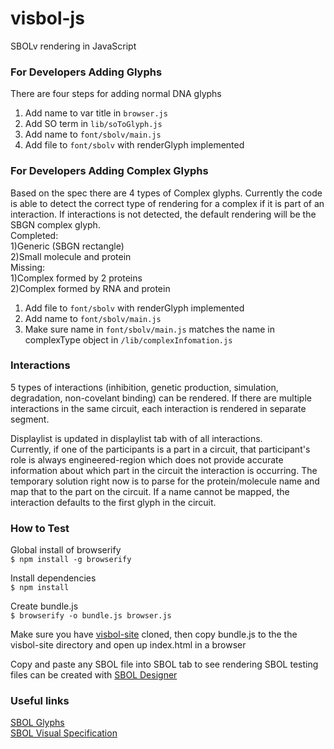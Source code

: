 # visbol-js
SBOLv rendering in JavaScript

### For Developers Adding Glyphs
There are four steps for adding normal DNA glyphs    
1) Add name to var title in `browser.js`    
2) Add SO term in `lib/soToGlyph.js`    
3) Add name to `font/sbolv/main.js`    
4) Add file to `font/sbolv` with renderGlyph implemented

### For Developers Adding Complex Glyphs
Based on the spec there are 4 types of Complex glyphs. Currently the code is able to detect the correct type of rendering for a complex if it is part of an interaction. If interactions is not detected, the default rendering will be the SBGN complex glyph.  
Completed:    
 1)Generic (SBGN rectangle)    
 2)Small molecule and protein    
Missing:    
 1)Complex formed by 2 proteins    
 2)Complex formed by RNA and protein

1) Add file to `font/sbolv` with renderGlyph implemented    
2) Add name to `font/sbolv/main.js`     
3) Make sure name in `font/sbolv/main.js` matches the name in complexType object in `/lib/complexInfomation.js`  

### Interactions
5 types of interactions (inhibition, genetic production, simulation, degradation, non-covelant binding) can be rendered. If there are multiple interactions in the same circuit, each interaction is rendered in separate segment.

Displaylist is updated in displaylist tab with of all interactions.    
Currently, if one of the participants is a part in a circuit, that participant's role is always engineered-region which does not provide accurate information about which part in the circuit the interaction is occurring. The temporary solution right now is to parse for the protein/molecule name and map that to the part on the circuit.
If a name cannot be mapped, the interaction defaults to the first glyph in the circuit.


### How to Test
Global install of browserify     
`$ npm install -g browserify`     

Install dependencies     
`$ npm install`     

Create bundle.js     
`$ browserify -o bundle.js browser.js`    

Make sure you have [visbol-site](https://github.com/VisBOL/visbol-site) cloned, then copy bundle.js to the the visbol-site     directory and open up index.html in a browser

Copy and paste any SBOL file into SBOL tab to see rendering
SBOL testing files can be created with   [SBOL Designer](http://www.async.ece.utah.edu/SBOLDesigner)

### Useful links       
[SBOL Glyphs](http://sbolstandard.org/visual/glyphs/)    
[SBOL Visual Specification](http://sbolstandard.org/wp-content/uploads/2017/10/SBOLVisual_Specification_2_0_0.pdf)  
